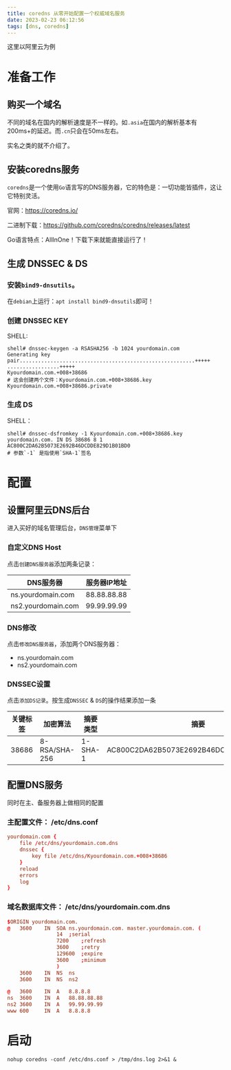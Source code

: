 ```yaml
---
title: coredns 从零开始配置一个权威域名服务
date: 2023-02-23 06:12:56
tags: [dns, coredns]
---
```


这里以阿里云为例

# 准备工作

## 购买一个域名

不同的域名在国内的解析速度是不一样的。如`.asia`在国内的解析基本有200ms+的延迟。而`.cn`只会在50ms左右。

实名之类的就不介绍了。

## 安装coredns服务

`coredns`是一个使用`Go`语言写的DNS服务器，它的特色是：一切功能皆插件，这让它特别灵活。

官网：https://coredns.io/

二进制下载：https://github.com/coredns/coredns/releases/latest

Go语言特点：AllInOne！下载下来就能直接运行了！

## 生成 DNSSEC & DS

### 安装`bind9-dnsutils`。

在`debian`上运行：`apt install bind9-dnsutils`即可！

### 创建 DNSSEC KEY

SHELL:

```shell
shell# dnssec-keygen -a RSASHA256 -b 1024 yourdomain.com
Generating key pair.........................................................+++++ .................+++++
Kyourdomain.com.+008+38686
# 这会创建两个文件：Kyourdomain.com.+008+38686.key  Kyourdomain.com.+008+38686.private
```

### 生成 DS

SHELL：

```shell
shell# dnssec-dsfromkey -1 Kyourdomain.com.+008+38686.key
yourdomain.com. IN DS 38686 8 1 AC800C2DA62B5073E2692B46DCDDE829D1B01BD0
# 参数`-1` 是指使用`SHA-1`签名
```

# 配置

## 设置阿里云DNS后台

进入买好的域名管理后台，`DNS管理`菜单下

### 自定义DNS Host

点击`创建DNS服务器`添加两条记录：

| DNS服务器             | 服务器IP地址     |
|--------------------|-------------|
| ns.yourdomain.com  | 88.88.88.88 |
| ns2.yourdomain.com | 99.99.99.99 |

### DNS修改

点击`修改DNS服务器`，添加两个DNS服务器：

- ns.yourdomain.com
- ns2.yourdomain.com

### DNSSEC设置

点击`添加DS记录`。按生成`DNSSEC` & `DS`的操作结果添加一条

| 关键标签  | 加密算法          | 摘要类型    | 摘要                                       |
|-------|---------------|---------|------------------------------------------|
| 38686 | 8-RSA/SHA-256 | 1-SHA-1 | AC800C2DA62B5073E2692B46DCDDE829D1B01BD0 |

## 配置DNS服务

同时在主、备服务器上做相同的配置

### 主配置文件： /etc/dns.conf

```conf
yourdomain.com {
	file /etc/dns/yourdomain.com.dns
	dnssec {
		key file /etc/dns/Kyourdomain.com.+008+38686
	}
	reload
	errors
	log
} 
```

### 域名数据库文件： /etc/dns/yourdomain.com.dns

```conf
$ORIGIN yourdomain.com.
@	3600	IN	SOA	ns.yourdomain.com. master.yourdomain.com. (
				14	;serial
				7200	;refresh
				3600	;retry
				129600	;expire
				3600	;minimum
				)
	3600	IN	NS	ns
	3600	IN	NS	ns2

@	3600	IN	A	8.8.8.8
ns	3600	IN	A	88.88.88.88
ns2	3600	IN	A	99.99.99.99
www	600	    IN	A	8.8.8.8
```

# 启动

`nohup coredns -conf /etc/dns.conf > /tmp/dns.log 2>&1 &`
